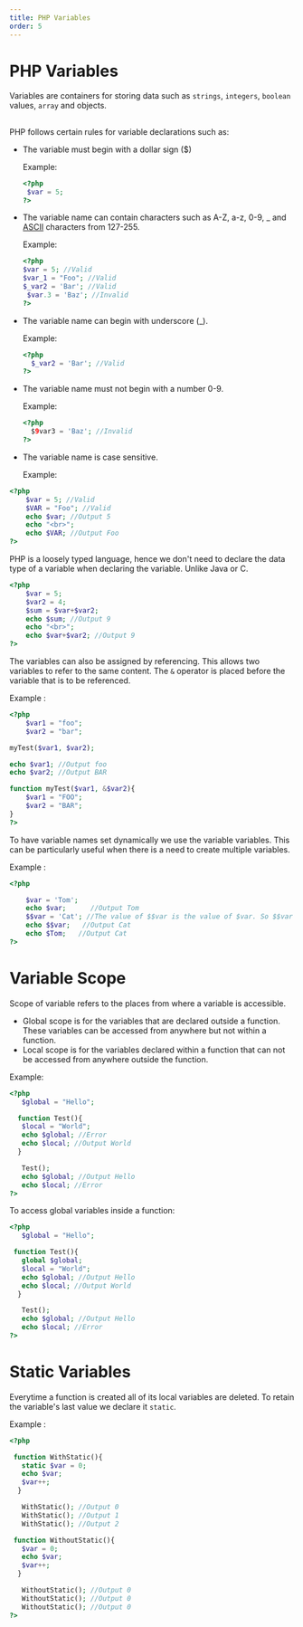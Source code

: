 ```yaml
---
title: PHP Variables
order: 5
---
```

# PHP Variables

Variables are containers for storing data such as `strings`, `integers`, `boolean` values, `array` and objects.

##  

PHP follows certain rules for variable declarations such as:

- The variable must begin with a dollar sign ($)

  Example:

  ```php
  <?php
   $var = 5;
  ?>
  ```

- The variable name can contain characters such as A-Z, a-z, 0-9, _ and [ASCII](http://www.asciitable.com/ "ASCII Table") characters from 127-255.

  Example:

  ```php
  <?php
  $var = 5; //Valid
  $var_1 = "Foo"; //Valid
  $_var2 = 'Bar'; //Valid
   $var.3 = 'Baz'; //Invalid
  ?>
  ```

- The variable name can begin with underscore (_).

  Example:

  ```php
  <?php
    $_var2 = 'Bar'; //Valid
  ?>
  ```

- The variable name must not begin with a number 0-9.

  Example:

  ```php
  <?php
    $9var3 = 'Baz'; //Invalid
  ?>
  ```

- The variable name is case sensitive.

  Example:

```php
<?php
    $var = 5; //Valid
    $VAR = "Foo"; //Valid
    echo $var; //Output 5
    echo "<br>";
    echo $VAR; //Output Foo
?>
```

PHP is a loosely typed language, hence we don't need to declare the data type of a variable when declaring the variable. Unlike Java or C.

```php
<?php
    $var = 5; 
    $var2 = 4; 
    $sum = $var+$var2;
    echo $sum; //Output 9
    echo "<br>";
    echo $var+$var2; //Output 9
?>
```

The variables can also be assigned by referencing. This allows two variables to refer to the same content. The `&` operator is placed before the variable that is to be referenced.

Example :

```php
<?php
    $var1 = "foo";
    $var2 = "bar";

myTest($var1, $var2);

echo $var1; //Output foo
echo $var2; //Output BAR

function myTest($var1, &$var2){
    $var1 = "FOO";
    $var2 = "BAR";
}
?>
```

To have variable names set dynamically we use the variable variables. This can be particularly useful when there is a need to create multiple variables.

Example :

```php
<?php

    $var = 'Tom'; 
    echo $var;      //Output Tom
    $$var = 'Cat'; //The value of $$var is the value of $var. So $$var and $Tom give the same output.
    echo $$var;   //Output Cat
    echo $Tom;   //Output Cat
?>
```

# Variable Scope

Scope of variable refers to the places from where a variable is accessible.

- Global scope is for the variables that are declared outside a function. These variables can be accessed from anywhere but not within a function.
- Local scope is for the variables declared within a function that can not be accessed from anywhere outside the function.

Example:

```php
<?php
   $global = "Hello";

  function Test(){
   $local = "World";
   echo $global; //Error
   echo $local; //Output World
  }

   Test();
   echo $global; //Output Hello
   echo $local; //Error
?>
```

To access global variables inside a function:

```php
<?php
   $global = "Hello";

 function Test(){
   global $global;
   $local = "World";
   echo $global; //Output Hello
   echo $local; //Output World
  }

   Test();
   echo $global; //Output Hello
   echo $local; //Error
?>
```

# Static Variables

Everytime a function is created all of its local variables are deleted. To retain the variable's last value we declare it `static`.

Example :

```php
<?php

 function WithStatic(){
   static $var = 0;
   echo $var;
   $var++;
  }

   WithStatic(); //Output 0
   WithStatic(); //Output 1
   WithStatic(); //Output 2

 function WithoutStatic(){
   $var = 0;
   echo $var;
   $var++;
  }

   WithoutStatic(); //Output 0
   WithoutStatic(); //Output 0
   WithoutStatic(); //Output 0
?>
```
